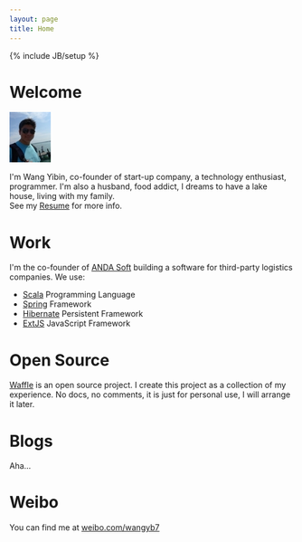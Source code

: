 ```yaml
---
layout: page
title: Home
---
```

{% include JB/setup %}

<h1 id='welcome'>Welcome</h1>

<img class='inset left' title='Mark Reid' src='/images/wyb_small.jpg' alt='Photo of Jonas' />

I'm Wang Yibin, co-founder of start-up company, a technology enthusiast, programmer. I'm also a husband, food addict, I dreams to have a lake house, living with my family. 
<br/>
See my <a href="/resume.html">Resume</a> for more info.
<div class='section'>
<h1 id='work'>Work</h1>
I'm the co-founder of <a href="http://www.andasoft.cn">ANDA Soft</a> building a software for third-party logistics companies. We use: 
<ul class='compact recent'>
  <li><a href="http://www.scala-lang.org">Scala</a> Programming Language</li>
  <li><a href="http://www.springframework.org">Spring</a> Framework</li>
  <li><a href="http://www.hibernate.org/">Hibernate</a> Persistent Framework</li>
  <li><a href="http://www.sencha.com/products/extjs/">ExtJS</a> JavaScript Framework</li>
</ul>
</div>

<div class='section'>
<h1 id='oss'>Open Source</h1>
<a href='https://bitbucket.org/wangyibin/waffle'>Waffle</a> is an open source project. I create this project as a collection of my experience. 
No docs, no comments, it is just for personal use, I will arrange it later.
</div>

<div class='section'>
<h1 id='blogs'>Blogs</h1>
Aha...
</div>

<div class='section'>
<h1 id='twitter'>Weibo</h1>
<p>You can find me at <a href='http://weibo.com/wangyb7'>weibo.com/wangyb7</a></p>
</div>



